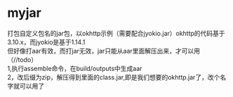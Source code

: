 # myjar
打包自定义包名的jar包，以okhttp示例（需要配合jyokio.jar）okhttp的代码基于3.10.x，而jyokio是基于1.14.1<br>
但好像打aar有效，而打jar无效，jar只能从aar里面解压出来，才可以用（//todo）<br>
1,执行assemble命令，在build/outputs中生成aar<br>
2，改后缀为zip，解压得到里面的class.jar,即是我们想要的okhttp.jar了，改个名字就可以用了<br>



